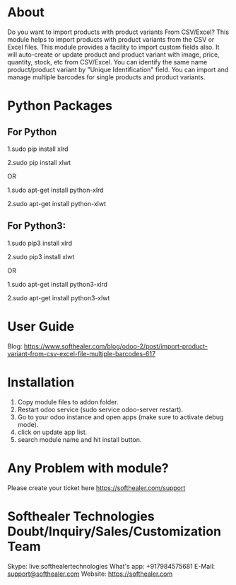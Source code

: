 About
============
Do you want to import products with product variants From CSV/Excel? This module helps to import products with product variants from the CSV or Excel files. This module provides a facility to import custom fields also. It will auto-create or update product and product variant with image, price, quantity, stock, etc from CSV/Excel. You can identify the same name product/product variant by "Unique Identification" field. You can import and manage multiple barcodes for single products and product variants.




Python Packages
===============

For Python
-----------------------------------
1.sudo pip install xlrd

2.sudo pip install xlwt

OR

1.sudo apt-get install python-xlrd

2.sudo apt-get install python-xlwt

For Python3:
-------------------------------------
1.sudo pip3 install xlrd

2.sudo pip3 install xlwt

OR

1.sudo apt-get install python3-xlrd

2.sudo apt-get install python3-xlwt



User Guide
============
Blog: https://www.softhealer.com/blog/odoo-2/post/import-product-variant-from-csv-excel-file-multiple-barcodes-617

Installation
============
1) Copy module files to addon folder.
2) Restart odoo service (sudo service odoo-server restart).
3) Go to your odoo instance and open apps (make sure to activate debug mode).
4) click on update app list.
5) search module name and hit install button.

Any Problem with module?
=====================================
Please create your ticket here https://softhealer.com/support

Softhealer Technologies Doubt/Inquiry/Sales/Customization Team
=====================================
Skype: live:softhealertechnologies
What's app: +917984575681
E-Mail: support@softhealer.com
Website: https://softhealer.com
